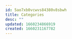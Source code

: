 ```yaml
---
id: 5ao7xb0vcwvs84380v8sbwh
title: Categories
desc: ""
updated: 1660234866919
created: 1660231167782
---
```

